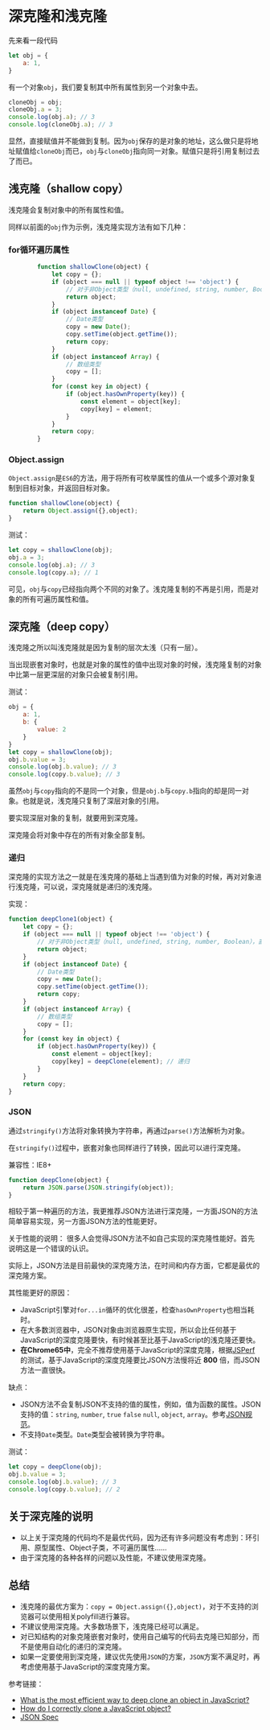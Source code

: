 # 深克隆和浅克隆

先来看一段代码

```JavaScript
let obj = {
    a: 1,
}
```

有一个对象`obj`，我们要复制其中所有属性到另一个对象中去。

```JavaScript
cloneObj = obj;
cloneObj.a = 3;
console.log(obj.a); // 3
console.log(cloneObj.a); // 3
```

显然，直接赋值并不能做到复制。因为`obj`保存的是对象的地址，这么做只是将地址赋值给`cloneObj`而已，`obj`与`cloneObj`指向同一对象。赋值只是将引用复制过去了而已。

## 浅克隆（shallow copy）

浅克隆会复制对象中的所有属性和值。

同样以前面的`obj`作为示例，浅克隆实现方法有如下几种：

### for循环遍历属性

```JavaScript
        function shallowClone(object) {
            let copy = {};
            if (object === null || typeof object !== 'object') {
                // 对于非Object类型（null, undefined, string, number, Boolean），直接返回。
                return object;
            }
            if (object instanceof Date) {
                // Date类型
                copy = new Date();
                copy.setTime(object.getTime());
                return copy;
            }
            if (object instanceof Array) {
                // 数组类型
                copy = [];
            }
            for (const key in object) {
                if (object.hasOwnProperty(key)) {
                    const element = object[key];
                    copy[key] = element;
                }
            }
            return copy;
        }
```

### Object.assign

`Object.assign`是`ES6`的方法，用于将所有可枚举属性的值从一个或多个源对象复制到目标对象，并返回目标对象。

```JavaScript
function shallowClone(object) {
    return Object.assign({},object);
}
```

测试：

```JavaScript
let copy = shallowClone(obj);
obj.a = 3;
console.log(obj.a); // 3
console.log(copy.a); // 1
```

可见，`obj`与`copy`已经指向两个不同的对象了。浅克隆复制的不再是引用，而是对象的所有可遍历属性和值。

## 深克隆（deep copy）

浅克隆之所以叫浅克隆就是因为复制的层次太浅（只有一层）。

当出现嵌套对象时，也就是对象的属性的值中出现对象的时候，浅克隆复制的对象中比第一层更深层的对象只会被复制引用。

测试：

```JavaScript
obj = {
    a: 1,
    b: {
        value: 2
    }
}
let copy = shallowClone(obj);
obj.b.value = 3;
console.log(obj.b.value); // 3
console.log(copy.b.value); // 3
```

虽然`obj`与`copy`指向的不是同一个对象，但是`obj.b`与`copy.b`指向的却是同一对象。也就是说，浅克隆只复制了深层对象的引用。

要实现深层对象的复制，就要用到深克隆。

深克隆会将对象中存在的所有对象全部复制。

### 递归

深克隆的实现方法之一就是在浅克隆的基础上当遇到值为对象的时候，再对对象进行浅克隆，可以说，深克隆就是递归的浅克隆。

实现：

```JavaScript
function deepClone1(object) {
    let copy = {};
    if (object === null || typeof object !== 'object') {
        // 对于非Object类型（null, undefined, string, number, Boolean），直接返回。
        return object;
    }
    if (object instanceof Date) {
        // Date类型
        copy = new Date();
        copy.setTime(object.getTime());
        return copy;
    }
    if (object instanceof Array) {
        // 数组类型
        copy = [];
    }
    for (const key in object) {
        if (object.hasOwnProperty(key)) {
            const element = object[key];
            copy[key] = deepClone(element); // 递归
        }
    }
    return copy;
}
```

### JSON

通过`stringify()`方法将对象转换为字符串，再通过`parse()`方法解析为对象。

在`stringify()`过程中，嵌套对象也同样进行了转换，因此可以进行深克隆。

兼容性：IE8+

```JavaScript
function deepClone(object) {
    return JSON.parse(JSON.stringify(object));
}
```

相较于第一种遍历的方法，我更推荐JSON方法进行深克隆，一方面JSON的方法简单容易实现，另一方面JSON方法的性能更好。

关于性能的说明：
很多人会觉得JSON方法不如自己实现的深克隆性能好。首先说明这是一个错误的认识。

实际上，JSON方法是目前最快的深克隆方法，在时间和内存方面，它都是最优的深克隆方案。

其性能更好的原因：

- JavaScript引擎对`for...in`循环的优化很差，检查`hasOwnProperty`也相当耗时。
- 在大多数浏览器中，JSON对象由浏览器原生实现，所以会比任何基于JavaScript的深度克隆要快，有时候甚至比基于JavaScript的浅克隆还要快。
- **在Chrome65中**，完全不推荐使用基于JavaScript的深度克隆，根据[JSPerf](https://jsperf.com/efficient-deep-cloning-teqniques)的测试，基于JavaScript的深度克隆要比JSON方法慢将近 **800** 倍，而JSON方法一直很快。

缺点：

- JSON方法不会复制JSON不支持的值的属性，例如，值为函数的属性。JSON支持的值：`string`, `number`, `true` `false` `null`, `object`, `array`。参考[JSON规范](http://json.org/)。
- 不支持`Date`类型。`Date`类型会被转换为字符串。

测试：

```JavaScript
let copy = deepClone(obj);
obj.b.value = 3;
console.log(obj.b.value); // 3
console.log(copy.b.value); // 2
```

## 关于深克隆的说明

- 以上关于深克隆的代码均不是最优代码，因为还有许多问题没有考虑到：环引用、原型属性、Object子类，不可遍历属性……
- 由于深克隆的各种各样的问题以及性能，不建议使用深克隆。

## 总结

- 浅克隆的最优方案为：`copy = Object.assign({},object)`，对于不支持的浏览器可以使用相关polyfill进行兼容。
- 不建议使用深克隆。大多数场景下，浅克隆已经可以满足。
- 对已知结构的对象克隆嵌套对象时，使用自己编写的代码去克隆已知部分，而不是使用自动化的递归的深克隆。
- 如果一定要使用到深克隆，建议优先使用`JSON`的方案，`JSON`方案不满足时，再考虑使用基于JavaScript的深度克隆方案。

参考链接：

- [What is the most efficient way to deep clone an object in JavaScript?](https://stackoverflow.com/questions/122102/what-is-the-most-efficient-way-to-deep-clone-an-object-in-javascript)
- [How do I correctly clone a JavaScript object?](https://stackoverflow.com/questions/728360/how-do-i-correctly-clone-a-javascript-object/30042948)
- [JSON Spec](https://www.json.org/)